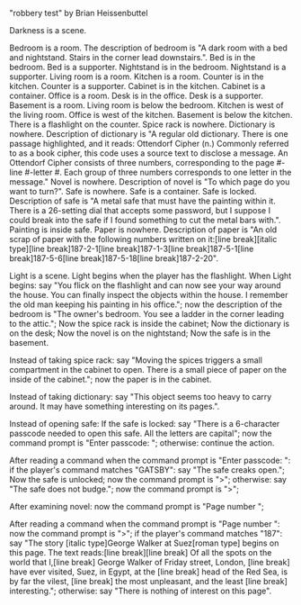 "robbery test" by Brian Heissenbuttel

Darkness is a scene.

Bedroom is a room.
The description of bedroom is "A dark room with a bed and nightstand. Stairs in the corner lead downstairs.".
Bed is in the bedroom. Bed is a supporter.
Nightstand is in the bedroom. Nightstand is a supporter.
Living room is a room.
Kitchen is a room.
Counter is in the kitchen. Counter is a supporter.
Cabinet is in the kitchen. Cabinet is a container.
Office is a room.
Desk is in the office. Desk is a supporter.
Basement is a room.
Living room is below the bedroom.
Kitchen is west of the living room.
Office is west of the kitchen.
Basement is below the kitchen.
There is a flashlight on the counter.
Spice rack is nowhere.
Dictionary is nowhere. Description of dictionary is "A regular old dictionary. There is one passage highlighted, and it reads:
Ottendorf Cipher (n.) Commonly referred to as a book cipher, this code uses a source text to disclose a message. An Ottendorf Cipher consists of three numbers, corresponding to the page #-line #-letter #. Each group of three numbers corresponds to one letter in the message."
Novel is nowhere. Description of novel is "To which page do you want to turn?".
Safe is nowhere. Safe is a container. Safe is locked. Description of safe is "A metal safe that must have the painting within it. There is a 26-setting dial that accepts some password, but I suppose I could break into the safe if I found something to cut the metal bars with.".
Painting is inside safe.
Paper is nowhere. Description of paper is "An old scrap of paper with the following numbers written on it:[line break][italic type][line break]187-2-1[line break]187-1-3[line break]187-5-1[line break]187-5-6[line break]187-5-18[line break]187-2-20".

Light is a scene. Light begins when the player has the flashlight.
When Light begins:
	say "You flick on the flashlight and can now see your way around the house. You can finally inspect the objects within the house. I remember the old man keeping his painting in his office.";
	now the description of the bedroom is "The owner's bedroom. You see a ladder in the corner leading to the attic.";
	Now the spice rack is inside the cabinet;
	Now the dictionary is on the desk;
	Now the novel is on the nightstand;
	Now the safe is in the basement.
	
Instead of taking spice rack:
	say "Moving the spices triggers a small compartment in the cabinet to open. There is a small piece of paper on the inside of the cabinet.";
	now the paper is in the cabinet.
	
Instead of taking dictionary:
	say "This object seems too heavy to carry around. It may have something interesting on its pages.".

Instead of opening safe:
	If the safe is locked:
		say "There is a 6-character passcode needed to open this safe. All the letters are capital";
		now the command prompt is "Enter passcode: ";
	otherwise:
		continue the action.
		
After reading a command when the command prompt is "Enter passcode: ":
	if the player's command matches "GATSBY":
		say "The safe creaks open.";
		Now the safe is unlocked;
		now the command prompt is ">";
	otherwise:
		say "The safe does not budge.";
		now the command prompt is ">";
		
After examining novel:
	now the command prompt is "Page number ";

After reading a command when the command prompt is "Page number ":
	now the command prompt is ">";
	if the player's command matches "187":
		say "The story [italic type]George Walker at Suez[roman type] begins on this page. The
		text reads:[line break][line break]
		Of all the spots on the world that I,[line break]
		George Walker of Friday street, London, [line break]
		have ever visited, Suez, in Egypt, at the [line break]
		head of the Red Sea, is by far the vilest, [line break]
		the most unpleasant, and the least [line break] interesting.";
	otherwise:
		say "There is nothing of interest on this page".